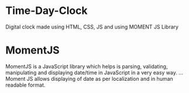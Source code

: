 # Time-Day-Clock
Digital clock made using HTML, CSS, JS and using MOMENT JS Library

# MomentJS
MomentJS is a JavaScript library which helps is parsing, validating, manipulating and displaying date/time in JavaScript in a very easy way. ... Moment JS allows displaying of date as per localization and in human readable format.
